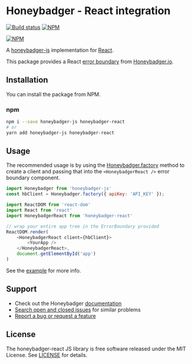 # Honeybadger - React integration

[![Build status](https://travis-ci.org/wuz/honeybadger-react.svg?branch=master)](https://travis-ci.org/wuz/honeybadger-react)
[![NPM](https://img.shields.io/npm/v/honeybadger-react.svg)](https://npmjs.org/package/honeybadger-react)

[![NPM](https://nodei.co/npm/honeybadger-react.png?compact=true)](https://npmjs.org/package/honeybadger-react)

A [honeybadger-js](https://github.com/honeybadger-io/honeybadger-js/) implementation for [React](https://reactjs.org/).

This package provides a React [error boundary](https://reactjs.org/blog/2017/07/26/error-handling-in-react-16.html) from [Honeybadger.io](https://honeybadger.io). 

## Installation

You can install the package from NPM.

### npm

```sh
npm i --save honeybadger-js honeybadger-react
# or
yarn add honeybadger-js honeybadger-react
```

## Usage

The recommended usage is by using the [Honeybadger.factory](https://docs.honeybadger.io/lib/javascript/guides/working-with-multiple-clients.html) method to create a client and passing that into the `<HoneybadgerReact />` error boundary component.


```js
import Honeybadger from 'honeybadger-js'
const hbClient = Honeybadger.factory({ apiKey: 'API_KEY' });

import ReactDOM from 'react-dom'
import React from 'react'
import HoneybadgerReact from 'honeybadger-react'

// wrap your entire app tree in the ErrorBoundary provided
ReactDOM.render(
    <HoneybadgerReact client={hbClient}>
        <YourApp />
    </HoneybadgerReact>,
    document.getElementById('app')
)
```

See the [example](example) for more info.

## Support

* Check out the Honeybadger [documentation](https://docs.honeybadger.io/lib/javascript/index.html)
* [Search open and closed issues](https://github.com/wuz/honeybadger-react/issues?q=is%3Aissue) for similar problems
* [Report a bug or request a feature](https://github.com/wuz/honeybadger-react/issues/new)

## License

The honeybadger-react JS library is free software released under the MIT License. See [LICENSE](LICENSE) for details.
